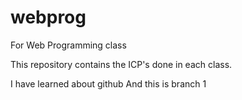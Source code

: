 # webprog
For Web Programming class

This repository contains the ICP's done in each class.

I have learned about github
 And this is branch 1
